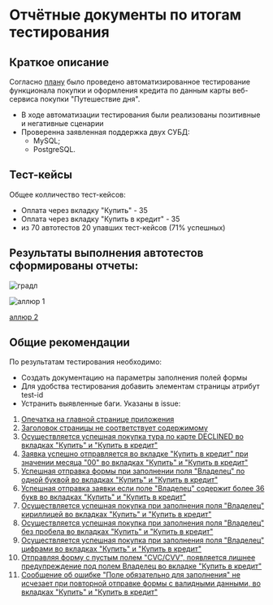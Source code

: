 # Отчётные документы по итогам тестирования
## Краткое описание
Согласно [плану](https://github.com/Nuriko13/QA-Diplom/blob/main/documents/Plan.md) было проведено автоматизированное тестирование функционала покупки и оформления кредита по данным карты веб-сервиса покупки "Путешествие дня".

+ В ходе автоматизации тестирования были реализованы позитивные и негативные сценарии
+ Проверенна заявленная поддержка двух СУБД:
  + MySQL;
  + PostgreSQL.

## Тест-кейсы

Общее колличество тест-кейсов:
+ Оплата через вкладку "Купить" - 35
+ Оплата через вкладку "Купить в кредит" - 35
+ из 70 автотестов 20 упавших тест-кейсов (71% успешных)

## Результаты выполнения автотестов сформированы отчеты:
![градл](https://github.com/user-attachments/assets/342f3a4e-f0e8-49e3-aa6e-4a4a44f661d5)

![аллюр 1](https://github.com/user-attachments/assets/348fbcdd-b375-4535-8ae1-09018528b554)

[аллюр 2](https://github.com/user-attachments/assets/61ad17d3-b35d-42ae-8b1a-d9d2070e2e64)

## Общие рекомендации
По результатам тестирования необходимо:
+ Создать документацию на параметры заполнения полей формы
+ Для удобства тестирования добавить элементам страницы атрибут test-id
+ Устранить выявленные баги. Указаны в issue:
1. [Опечатка на главной странице приложения]()
2. [Заголовок страницы не соответствует содержимому]()
3. [Осуществляется успешная покупка тура по карте DECLINED во вкладках "Купить" и "Купить в кредит"]()
4. [Заявка успешно отправляется во вкладке "Купить в кредит" при значении месяца "00" во вкладках "Купить" и "Купить в кредит"]()
5. [Успешная отправка формы при заполнении поля "Владелец" по одной буквой во вкладках "Купить" и "Купить в кредит"]()
6. [Успешная отправка заявки если поле "Владелец" содержит более 36 букв во вкладках "Купить" и "Купить в кредит"]()
7. [Осуществляется успешная покупка при заполнения поля "Владелец" кириллицей во вкладках "Купить" и "Купить в кредит"]()
8. [Осуществляется успешная покупка при заполнения поля "Владелец" без пробела во вкладках "Купить" и "Купить в кредит"]()
9. [Осуществляется успешная покупка при заполнения поля "Владелец" цифрами во вкладках "Купить" и "Купить в кредит"]()
10. [Отправляя форму с пустым полем "CVC/CVV", появляется лишнее предупреждение под полем Владелец во вкладке "Купить в кредит"]()
11. [Cообщение об ошибке "Поле обязательно для заполнения" не исчезает при повторной отправке формы с валидными данными, во вкладках "Купить" и "Купить в кредит"]()
